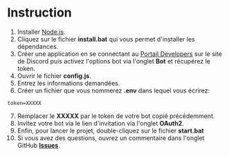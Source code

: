# Instruction
1.  Installer [Node.js](https://nodejs.org/en/).
2.  Cliquez sur le fichier __**install.bat**__ qui vous permet d'installer les dépendances.
3.  Créer une application en se connectant au [Portail Developers](https://discordapp.com/developers/applications/) sur le site de Discord puis activez l'options bot via l'onglet **Bot** et récupérez le token.
4.  Ouvrir le fichier __**config.js**__.
5.  Entrez les informations demandées.
6.  Créer un fichier que vous nommerez **.env** dans lequel vous écrirez:
```
token=XXXXX
```
7.  Remplacer le __XXXXX__ par le token de votre bot copié précédemment.
8.  Invitez votre bot via le lien d'invitation via l'onglet **OAuth2**.
9.  Enfin, pour lancer le projet, double-cliquez sur le fichier __**start.bat**__
10. Si vous avez des questions, ouvrez un commentaire dans l'onglet GitHub **[Issues](https://github.com/aeziotech/bunny-logger/issues)**.